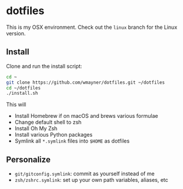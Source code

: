 # dotfiles

This is my OSX environment. Check out the `linux` branch for the Linux version.


## Install

Clone and run the install script:
```sh
cd ~
git clone https://github.com/wmayner/dotfiles.git ~/dotfiles
cd ~/dotfiles
./install.sh
```
This will
- Install Homebrew if on macOS and brews various formulae
- Change default shell to zsh
- Install Oh My Zsh
- Install various Python packages
- Symlink all `*.symlink` files into `$HOME` as dotfiles


## Personalize

- `git/gitconfig.symlink`: commit as yourself instead of me
- `zsh/zshrc.symlink`: set up your own path variables, aliases, etc
